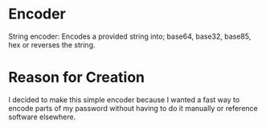 # Encoder
String encoder: Encodes a provided string into; base64, base32, base85, hex or reverses the string. 


# Reason for Creation
I decided to make this simple encoder because I wanted a fast way to encode parts of my password without having to do it manually or reference software elsewhere.
